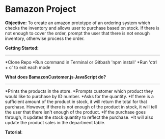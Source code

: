

# Bamazon Project

**Objective:**
To create an amazon prototype of an ordering system which checks the inventory and allows user to purchase based on stock. If there is not enough to cover the order, prompt the user that there is not enough inventory, otherwise process the order.

**Getting Started:** 
______________________________________________________________________________________________________________________________

*Clone Repo
*Run command in Terminal or Gitbash 'npm install'
*Run 'ctrl + c' to exit each mode


**What does BamazonCustomer.js JavaScript do?**
______________________________________________________________________________________________________________________________
*Prints the products in the store.
*Prompts customer which product they would like to purchase by ID number.
*Asks for the quantity.
*If there is a sufficient amount of the product in stock, it will return the total for that purchase.
However, if there is not enough of the product in stock, it will tell the user that there isn't enough of the product.
*If the purchase goes through, it updates the stock quantity to reflect the purchase.
*It will also update the product sales in the department table.

**Tutorial:**
